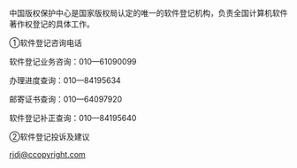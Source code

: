 中国版权保护中心是国家版权局认定的唯一的软件登记机构，负责全国计算机软件著作权登记的具体工作。

①软件登记咨询电话

软件登记业务咨询：010—61090099

办理进度查询：010—84195634

邮寄证书查询：010—64097920

软件登记补正查询：010—84195640

 

②软件登记投诉及建议

rjdj@ccopyright.com